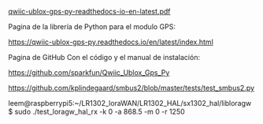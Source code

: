 [qwiic-ublox-gps-py-readthedocs-io-en-latest.pdf](https://github.com/Fernandezaginer/gps-dash/files/15436871/qwiic-ublox-gps-py-readthedocs-io-en-latest.pdf)

Pagina de la librería de Python para el modulo GPS:

https://qwiic-ublox-gps-py.readthedocs.io/en/latest/index.html

Pagina de GitHub Con el código y el manual de instalación:

https://github.com/sparkfun/Qwiic_Ublox_Gps_Py

https://github.com/kplindegaard/smbus2/blob/master/tests/test_smbus2.py



leem@raspberrypi5:~/LR1302_loraWAN/LR1302_HAL/sx1302_hal/libloragw $ sudo ./test_loragw_hal_rx -k 0 -a 868.5 -m 0 -r 1250
